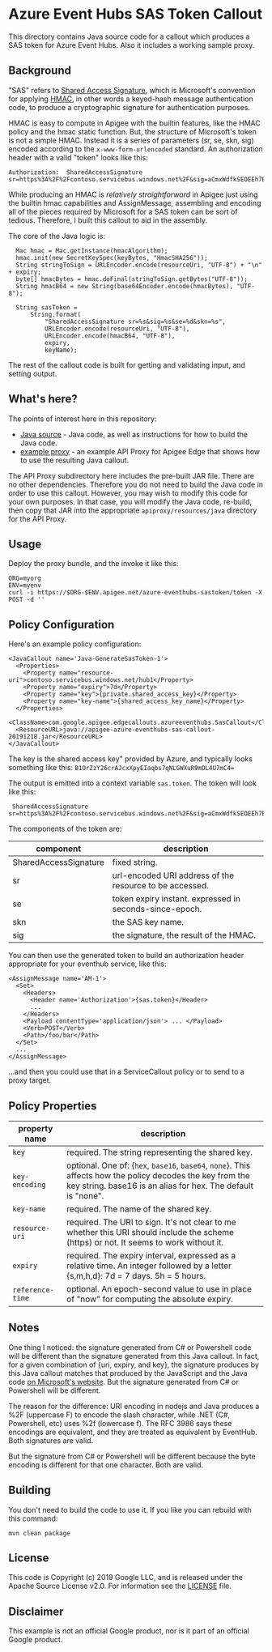# Azure Event Hubs SAS Token Callout

This directory contains Java source code for a callout which produces a
SAS token for Azure Event Hubs.  Also it includes a working sample proxy.

## Background

"SAS" refers to [Shared Access
Signature](https://docs.microsoft.com/en-us/azure/event-hubs/authenticate-shared-access-signature),
which is Microsoft's convention for applying [HMAC](https://en.wikipedia.org/wiki/HMAC), in
other words a keyed-hash message authentication code, to produce a cryptographic
signature for authentication purposes.

HMAC is easy to compute in Apigee with the builtin features, like the HMAC
policy and the hmac static function. But, the structure of Microsoft's token is
not a simple HMAC. Instead it is a series of parameters (sr, se, skn, sig)
encoded according to the `x-www-form-urlencoded` standard. An authorization
header with a valid "token"
looks like this:

```
Authorization:  SharedAccessSignature sr=https%3A%2F%2Fcontoso.servicebus.windows.net%2F&sig=aCmxWdfkSEOEEh7B8Ju3Wc32rxkuOcxK5YUFPaI%2BMCY%3D&se=1585172644&skn=key1
```

While producing an HMAC is _relatively straightforward_ in Apigee just using the
builtin hmac capabilities and AssignMessage, assembling and encoding all of the
pieces required by Microsoft for a SAS token can be sort of tedious. Therefore,
I built this callout to aid in the assembly.

The core of the Java logic is:
```
  Mac hmac = Mac.getInstance(hmacAlgorithm);
  hmac.init(new SecretKeySpec(keyBytes, "HmacSHA256"));
  String stringToSign = URLEncoder.encode(resourceUri, "UTF-8") + "\n" + expiry;
  byte[] hmacBytes = hmac.doFinal(stringToSign.getBytes("UTF-8"));
  String hmacB64 = new String(base64Encoder.encode(hmacBytes), "UTF-8");
  
  String sasToken =
      String.format(
          "SharedAccessSignature sr=%s&sig=%s&se=%d&skn=%s",
          URLEncoder.encode(resourceUri, "UTF-8"),
          URLEncoder.encode(hmacB64, "UTF-8"),
          expiry,
          keyName);
```

The rest of the callout code is built for getting and validating input, and setting output.

## What's here?

The points of interest here in this repository:

- [Java source](./callout) - Java code, as well as instructions for how to build the Java code.
- [example proxy](./example-bundle) - an example API Proxy for Apigee Edge that shows how to use the resulting Java callout.

The API Proxy subdirectory here includes the pre-built JAR file. There are no
other dependencies. Therefore you do not need to build the Java code in order to
use this callout. However, you may wish to modify this code for your own
purposes. In that case, you will modify the Java code, re-build, then copy that
JAR into the appropriate `apiproxy/resources/java` directory for the API Proxy.

## Usage

Deploy the proxy bundle, and the invoke it like this:
```
ORG=myorg
ENV=myenv
curl -i https://$ORG-$ENV.apigee.net/azure-eventhubs-sastoken/token -X POST -d ''

```

## Policy Configuration

Here's an example policy configuration:

```
<JavaCallout name='Java-GenerateSasToken-1'>
  <Properties>
    <Property name="resource-uri">contoso.servicebus.windows.net/hub1</Property>
    <Property name="expiry">7d</Property>
    <Property name="key">{private.shared_access_key}</Property>
    <Property name="key-name">{shared_access_key_name}</Property>
  </Properties>
  <ClassName>com.google.apigee.edgecallouts.azureeventhubs.SasCallout</ClassName>
  <ResourceURL>java://apigee-azure-eventhubs-sas-callout-20191218.jar</ResourceURL>
</JavaCallout>
```

The key is the shared access key" provided by Azure, and typically looks something like this:
`B1OrZzY26crAJcxXpyEIaqbs7qNLGWXuR9mDL4U7mC4=`

The output is emitted into a context variable `sas.token`.  The token will look
like this:

```
 SharedAccessSignature sr=https%3A%2F%2Fcontoso.servicebus.windows.net%2F&sig=aCmxWdfkSEOEEh7B8Ju3Wc32rxkuOcxK5YUFPaI%2BMCY%3D&se=1585172644&skn=key1

```

The components of the token are:

| component             | description      |
|-----------------------|------------------|
| SharedAccessSignature | fixed string.                                           |
| sr                    | url-encoded URI address of the resource to be accessed. |
| se                    | token expiry instant. expressed in seconds-since-epoch. |
| skn                   | the SAS key name.                                       |
| sig                   | the signature, the result of the HMAC.                  |


You can then use the generated token to build an authorization header
appropriate for your eventhub service, like this:

```
<AssignMessage name='AM-1'>
  <Set>
    <Headers>
      <Header name='Authorization'>{sas.token}</Header>
      ...
    </Headers>
    <Payload contentType='application/json'> ... </Payload>
    <Verb>POST</Verb>
    <Path>/foo/bar</Path>
  </Set>
  ...
</AssignMessage>
```

...and then you could use that in a ServiceCallout policy or to send to a proxy
target.

## Policy Properties

| property name    | description                                                                                                                              |
|------------------|------------------------------------------------------------------------------------------------------------------------------------------|
| `key`            | required. The string representing the shared key.                                                                                        |
| `key-encoding`   | optional. One of: {`hex`, `base16`, `base64`, `none`}. This affects how the policy decodes the key from the key string. base16 is an alias for hex. The default is "none". |
| `key-name`       | required. The name of the shared key.                                                                                                    |
| `resource-uri`   | required. The URI to sign. It's  not clear to me whether this URI should include the scheme (https) or not. It seems to work without it. |
| `expiry`         | required. The expiry interval, expressed as a relative time. An integer followed by a letter {s,m,h,d}: 7d = 7 days. 5h = 5 hours.       |
| `reference-time` | optional. An epoch-second value to use in place of "now" for computing the absolute expiry.                                              |


## Notes

One thing I noticed: the signature generated from C# or Powershell code will be
different than the signature generated from this Java callout. In fact, for a
given combination of {uri, expiry, and key}, the signature produces by this Java
callout matches that produced by the JavaScript and the Java code [on
Microsoft's
website](https://docs.microsoft.com/en-us/azure/event-hubs/authenticate-shared-access-signature). But
the signature generated from C# or Powershell will be different.

The reason for the difference: URI
encoding in nodejs and Java produces a %2F (uppercase F) to encode the slash
character, while .NET (C#, Powershell, etc) uses %2f (lowercase f). The RFC 3986
says these encodings are equivalent, and they are treated as equivalent by
EventHub. Both signatures are valid.

But the signature from C# or Powershell will be different because the byte encoding is
different for that one character. Both are valid.

## Building

You don't need to build the code to use it. If you like you can rebuild with
this command:

```
mvn clean package
```


## License

This code is Copyright (c) 2019 Google LLC, and is released under the Apache Source License v2.0. For information see the [LICENSE](LICENSE) file.

## Disclaimer

This example is not an official Google product, nor is it part of an official Google product.
